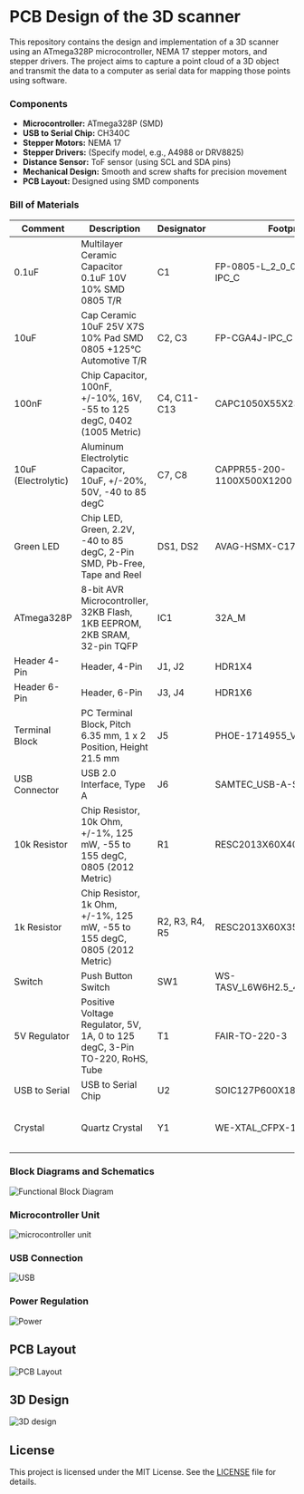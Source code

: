 # PCB Design of the 3D scanner

This repository contains the design and implementation of a 3D scanner using an ATmega328P microcontroller, NEMA 17 stepper motors, and stepper drivers. The project aims to capture a point cloud of a 3D object and transmit the data to a computer as serial data for mapping those points using software.

### Components

- **Microcontroller:** ATmega328P (SMD)
- **USB to Serial Chip:** CH340C
- **Stepper Motors:** NEMA 17
- **Stepper Drivers:** (Specify model, e.g., A4988 or DRV8825)
- **Distance Sensor:** ToF sensor (using SCL and SDA pins)
- **Mechanical Design:** Smooth and screw shafts for precision movement
- **PCB Layout:** Designed using SMD components
  
### Bill of Materials

| Comment       | Description                                                                 | Designator | Footprint                      | LibRef                       | Quantity |
|---------------|-----------------------------------------------------------------------------|------------|--------------------------------|------------------------------|----------|
| 0.1uF         | Multilayer Ceramic Capacitor 0.1uF 10V 10% SMD 0805 T/R                     | C1         | FP-0805-L_2_0_0_1-W_1_25-IPC_C | CMP-14477-004636-2          | 1        |
| 10uF          | Cap Ceramic 10uF 25V X7S 10% Pad SMD 0805 +125°C Automotive T/R             | C2, C3     | FP-CGA4J-IPC_C                | CMP-08246-001526-1          | 2        |
| 100nF         | Chip Capacitor, 100nF, +/-10%, 16V, -55 to 125 degC, 0402 (1005 Metric)     | C4, C11-C13| CAPC1050X55X23ML05T13         | CMP-2000-05439-1            | 4        |
| 10uF (Electrolytic)| Aluminum Electrolytic Capacitor, 10uF, +/-20%, 50V, -40 to 85 degC   | C7, C8     | CAPPR55-200-1100X500X1200     | CMP-001-00025-7             | 2        |
| Green LED     | Chip LED, Green, 2.2V, -40 to 85 degC, 2-Pin SMD, Pb-Free, Tape and Reel    | DS1, DS2   | AVAG-HSMX-C170_V              | CMP-2000-05062-1            | 2        |
| ATmega328P    | 8-bit AVR Microcontroller, 32KB Flash, 1KB EEPROM, 2KB SRAM, 32-pin TQFP    | IC1        | 32A_M                         | CMP-0095-00269-2            | 1        |
| Header 4-Pin  | Header, 4-Pin                                                               | J1, J2     | HDR1X4                        | Header 4                     | 2        |
| Header 6-Pin  | Header, 6-Pin                                                               | J3, J4     | HDR1X6                        | Header 6                     | 2        |
| Terminal Block| PC Terminal Block, Pitch 6.35 mm, 1 x 2 Position, Height 21.5 mm            | J5         | PHOE-1714955_V                | CMP-2000-05797-1            | 1        |
| USB Connector | USB 2.0 Interface, Type A                                                   | J6         | SAMTEC_USB-A-S-X-X-TH         | USB-A-S-X-X-TH               | 1        |
| 10k Resistor  | Chip Resistor, 10k Ohm, +/-1%, 125 mW, -55 to 155 degC, 0805 (2012 Metric)  | R1         | RESC2013X60X40LL15T20         | CMP-2001-04472-1            | 1        |
| 1k Resistor   | Chip Resistor, 1k Ohm, +/-1%, 125 mW, -55 to 155 degC, 0805 (2012 Metric)   | R2, R3, R4, R5 | RESC2013X60X35ML10T20     | CMP-2100-03671-1            | 4        |
| Switch        | Push Button Switch                                                         | SW1        | WS-TASV_L6W6H2.5_4304x30258x6 | CMP-1455-00007-2            | 1        |
| 5V Regulator  | Positive Voltage Regulator, 5V, 1A, 0 to 125 degC, 3-Pin TO-220, RoHS, Tube | T1         | FAIR-TO-220-3                 | CMP-2000-04937-1            | 1        |
| USB to Serial | USB to Serial Chip                                                          | U2         | SOIC127P600X180-16N           | CH340C                       | 1        |
| Crystal       | Quartz Crystal                                                             | Y1         | WE-XTAL_CFPX-180              | CMP-03913-116876469-1       | 1        |

### Block Diagrams and Schematics

![Functional Block Diagram](https://github.com/RPX2001/3D-Scanner/blob/main/PCB/blockdiagram.png)

### Microcontroller Unit

![microcontroller unit](https://github.com/RPX2001/3D-Scanner/blob/main/PCB/mcu.png)

### USB Connection

![USB](https://github.com/RPX2001/3D-Scanner/blob/main/PCB/usb.png)

### Power Regulation

![Power](https://github.com/RPX2001/3D-Scanner/blob/main/PCB/regulator.png)

## PCB Layout

![PCB Layout](https://github.com/RPX2001/3D-Scanner/blob/main/PCB/pcblayout.png)

## 3D Design

![3D design](https://github.com/RPX2001/3D-Scanner/blob/main/PCB/3D%20view.png)


## License

This project is licensed under the MIT License. See the [LICENSE](LICENSE) file for details.

